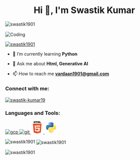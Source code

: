 <h1 align="center">Hi 👋, I'm Swastik Kumar</h1>
<p align="left"> <img src="https://komarev.com/ghpvc/?username=swastik1901&label=Profile%20views&color=0e75b6&style=flat" alt="swastik1901" /> </p>
<img align="center" alt="Coding" width="400" src="https://gifdb.com/images/high/animated-man-computer-coding-nae6mec378lsg1i3.webp">
<p align="left"> <a href="https://github.com/ryo-ma/github-profile-trophy"><img src="https://github-profile-trophy.vercel.app/?username=swastik1901" alt="swastik1901" /></a> </p>

- 🌱 I’m currently learning **Python**

- 💬 Ask me about **Html, Generative AI**

- 📫 How to reach me **vardaan1901@gmail.com**

<h3 align="left">Connect with me:</h3>
<p align="left">
<a href="https://linkedin.com/in/swastik-kumar19" target="blank"><img align="center" src="https://raw.githubusercontent.com/rahuldkjain/github-profile-readme-generator/master/src/images/icons/Social/linked-in-alt.svg" alt="swastik-kumar19" height="30" width="40" /></a>
</p>

<h3 align="left">Languages and Tools:</h3>
<p align="left"> <a href="https://cloud.google.com" target="_blank" rel="noreferrer"> <img src="https://www.vectorlogo.zone/logos/google_cloud/google_cloud-icon.svg" alt="gcp" width="40" height="40"/> </a> <a href="https://git-scm.com/" target="_blank" rel="noreferrer"> <img src="https://www.vectorlogo.zone/logos/git-scm/git-scm-icon.svg" alt="git" width="40" height="40"/> </a> <a href="https://www.w3.org/html/" target="_blank" rel="noreferrer"> <img src="https://raw.githubusercontent.com/devicons/devicon/master/icons/html5/html5-original-wordmark.svg" alt="html5" width="40" height="40"/> </a> <a href="https://developer.mozilla.org/en-US/docs/Web/JavaScript" target="_blank" rel="noreferrer">  </a> <a href="https://www.python.org" target="_blank" rel="noreferrer"> <img src="https://raw.githubusercontent.com/devicons/devicon/master/icons/python/python-original.svg" alt="python" width="40" height="40"/> </a> </p>

<p><img align="left" src="https://github-readme-stats.vercel.app/api/top-langs?username=swastik1901&show_icons=true&locale=en&layout=compact" alt="swastik1901" /></p>

<p>&nbsp;<img align="center" src="https://github-readme-stats.vercel.app/api?username=swastik1901&show_icons=true&locale=en" alt="swastik1901" /></p>

<p><img align="center" src="https://github-readme-streak-stats.herokuapp.com/?user=swastik1901&" alt="swastik1901" /></p>


<!--
**Swastik1901/Swastik1901** is a ✨ _special_ ✨ repository because its `README.md` (this file) appears on your GitHub profile.

Here are some ideas to get you started:

- 🔭 I’m currently working on ...
- 🌱 I’m currently learning ...
- 👯 I’m looking to collaborate on ...
- 🤔 I’m looking for help with ...
- 💬 Ask me about ...
- 📫 How to reach me: ...
- 😄 Pronouns: ...
- ⚡ Fun fact: ...
-->
